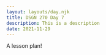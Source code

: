 ```yaml
---
layout: layouts/day.njk
title: DSGN 270 Day 7
description: This is a description
date: 2021-11-29
---
```


A lesson plan!